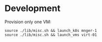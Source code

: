 # Development

Provision only one VM:
```console
source ./lib/misc.sh && launch_k8s mnger-1
source ./lib/misc.sh && launch_vms virt-01
```
